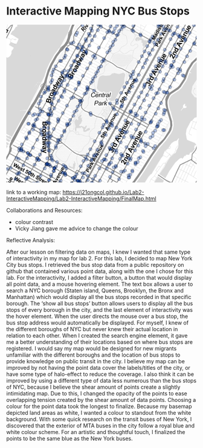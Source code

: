 # Interactive Mapping NYC Bus Stops

![](CentralPark.PNG)

link to a working map: https://j21ongcol.github.io/Lab2-InteractiveMapping/Lab2-InteractiveMapping/FinalMap.html

Collaborations and Resources:
- colour contrast
- Vicky Jiang gave me advice to change the colour

Reflective Analysis:

After our lesson on filtering data on maps, I knew I wanted that same type of interactivity in my map for lab 2. For this lab, I decided to map New York City bus stops. I retrieved the bus stop data from a public repository on github that contained various point data, along with the one I chose for this lab. For the interactivity, I added a filter button, a button that would display all point data, and a mouse hovering element. The text box allows a user to search a NYC borough (Staten island, Queens, Brooklyn, the Bronx and Manhattan) which would display all the bus stops recorded in that specific borough. The ‘show all bus stops’ button allows users to display all the bus stops of every borough in the city, and the last element of interactivity was the hover element. When the user directs the mouse over a bus stop, the bus stop address would automatically be displayed. 
For myself, I knew of the different boroughs of NYC but never knew their actual location in relation to each other. When I created the search engine element, it gave me a better understanding of their locations based on where bus stops are registered. I would say my map would be designed for new migrants unfamiliar with the different boroughs and the location of bus stops to provide knowledge on public transit in the city. I believe my map can be improved by not having the point data cover the labels/titles of the city, or have some type of halo-effect to reduce the coverage. I also think it can be improved by using a different type of data less numerous than the bus stops of NYC, because I believe the shear amount of points create a slightly intimidating map. Due to this, I changed the opacity of the points to ease overlapping tension created by the shear amount of data points. 
Choosing a colour for the point data took the longest to finalize.  Because my basemap depicted land areas as white, I wanted a colour to standout from the white background. With some quick research on the transit buses of New York, I discovered that the exterior of MTA buses in the city follow a royal blue and white colour scheme. For an artistic and thoughtful touch, I finalized the points to be the same blue as the New York buses. 

